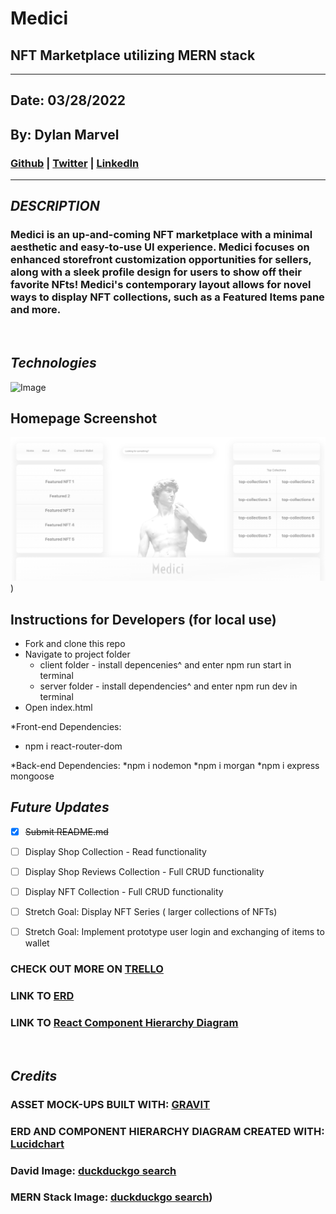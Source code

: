 # **Medici**
## **NFT Marketplace utilizing MERN stack**
***
## Date: 03/28/2022

## By: Dylan Marvel

 ### [Github](https://github.com/marveldylan) | [Twitter](https://twitter.com/dmarv77) | [LinkedIn](https://www.linkedin.com/in/dylan-marvel/)
 ***

 ## ***DESCRIPTION***
 ### Medici is an up-and-coming NFT marketplace with a minimal aesthetic and easy-to-use UI experience. Medici focuses on enhanced storefront customization opportunities for sellers, along with a sleek profile design for users to show off their favorite NFts! Medici's contemporary layout allows for novel ways to display NFT collections, such as a Featured Items pane and more.
 &nbsp;

 ## ***Technologies***
 ![Image](https://external-content.duckduckgo.com/iu/?u=https%3A%2F%2Fwww.cmarix.com%2Fblog%2Fwp-content%2Fuploads%2F2019%2F09%2FMern.jpg&f=1&nofb=1)


## **Homepage Screenshot**
![Image](./assets/medici-mockup.png))

## **Instructions for Developers (for local use)**
* Fork and clone this repo
* Navigate to project folder
  * client folder - install depencenies^ and enter npm run start in terminal
  * server folder - install dependencies^ and enter npm run dev in terminal
* Open index.html

*Front-end Dependencies:
   * npm i react-router-dom

*Back-end Dependencies:
   *npm i nodemon
   *npm i morgan
   *npm i express mongoose

  


## ***Future Updates***
- [X] ~~Submit README.md~~
- [ ] Display Shop Collection - Read functionality
- [ ] Display Shop Reviews Collection - Full CRUD functionality
- [ ] Display NFT Collection - Full CRUD functionality
- [ ] Stretch Goal: Display NFT Series ( larger collections of NFTs)
- [ ] Stretch Goal: Implement prototype user login and exchanging of items to wallet


### **CHECK OUT MORE ON [TRELLO](https://trello.com/b/PpEb444b/medici)**
### **LINK TO [ERD](https://lucid.app/lucidchart/30309a66-1649-4c71-a1be-2caac1f08b2f/edit?invitationId=inv_79021968-9d58-4d24-8712-904751aa0537)**
### **LINK TO [React Component Hierarchy Diagram](https://lucid.app/lucidchart/80b5538e-b7b6-4727-9f27-514ff0362b3b/edit?invitationId=inv_50dd5194-427a-4fd7-aaab-b7806ade15e0)**
&nbsp;

## ***Credits***
### **ASSET MOCK-UPS BUILT WITH: [GRAVIT](https://www.designer.io/en/)**
### **ERD AND COMPONENT HIERARCHY DIAGRAM CREATED WITH: [Lucidchart](https://www.lucidchart.com/pages/)**
### **David Image: [duckduckgo search](https://external-content.duckduckgo.com/iu/?u=https%3A%2F%2Fi1.pngguru.com%2Fpreview%2F841%2F447%2F599%2Fs-008-aesthetic-png-clipart.jpg&f=1&nofb=1)**
### **MERN Stack Image: [duckduckgo search](https://external-content.duckduckgo.com/iu/?u=https%3A%2F%2Fwww.cmarix.com%2Fblog%2Fwp-content%2Fuploads%2F2019%2F09%2FMern.jpg&f=1&nofb=1))**
